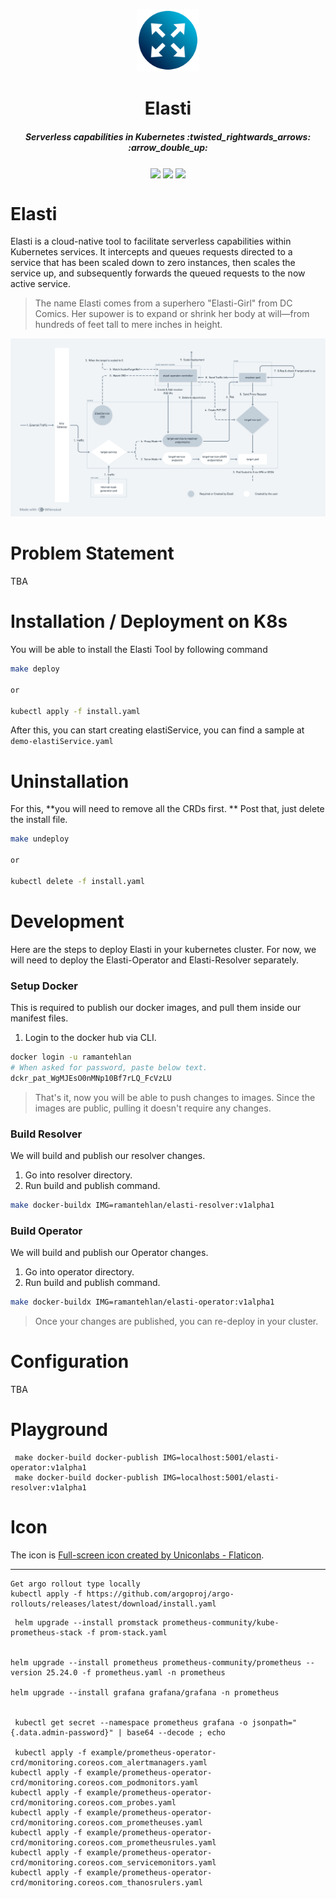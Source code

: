 <p align="center">
<img src="./docs/logo/logo_512.png" alt="elasti icon" width="100">
</p>

<h1 align="center">Elasti</h1>
<h5 align="center">Serverless capabilities in Kubernetes :twisted_rightwards_arrows: :arrow_double_up:</h5>

<p align="center">
 <a>
    <img src="https://goreportcard.com/badge/github.com/truefoundry/elasti" align="center">
 </a>
 <a>
    <img src="https://img.shields.io/badge/godoc-reference-green" align="center">
 </a>
 <a>
    <img src="https://img.shields.io/badge/license-MIT-blue" align="center">
 </a>

</p>


# Elasti

Elasti is a cloud-native tool to facilitate serverless capabilities within Kubernetes services. It intercepts and queues requests directed to a service that has been scaled down to zero instances, then scales the service up, and subsequently forwards the queued requests to the now active service.


>  The name Elasti comes from a superhero "Elasti-Girl" from DC Comics. Her supower is to expand or shrink her body at will—from hundreds of feet tall to mere inches in height. 

![Arch](./docs/assets/elasti-hld.png)

# Problem Statement
TBA

# Installation / Deployment on K8s

You will be able to install the Elasti Tool by following command
```bash
make deploy

or 

kubectl apply -f install.yaml
```

After this, you can start creating elastiService, you can find a sample at `demo-elastiService.yaml`

# Uninstallation 

For this, **you will need to remove all the CRDs first. **
Post that, just delete the install file. 
```bash
make undeploy

or 

kubectl delete -f install.yaml
```

# Development

Here are the steps to deploy Elasti in your kubernetes cluster. 
For now, we will need to deploy the Elasti-Operator and Elasti-Resolver separately.

### Setup Docker

This is required to publish our docker images, and pull them inside our manifest files. 

1. Login to the docker hub via CLI.
```bash
docker login -u ramantehlan
# When asked for password, paste below text.
dckr_pat_WgMJEsO0nMNp10Bf7rLQ_FcVzLU
``` 

> That's it, now you will be able to push changes to images. Since the images are public, pulling it doesn't require any changes.

### Build Resolver

We will build and publish our resolver changes.

1. Go into resolver directory. 
2. Run build and publish command.
```bash
make docker-buildx IMG=ramantehlan/elasti-resolver:v1alpha1
```

### Build Operator

We will build and publish our Operator changes.

1. Go into operator directory.
2. Run build and publish command.
```bash
make docker-buildx IMG=ramantehlan/elasti-operator:v1alpha1
```

> Once your changes are published, you can re-deploy in your cluster.

# Configuration
TBA

# Playground 

```
 make docker-build docker-publish IMG=localhost:5001/elasti-operator:v1alpha1
 make docker-build docker-publish IMG=localhost:5001/elasti-resolver:v1alpha1
```

# Icon 

The icon is <a href="https://www.flaticon.com/free-icons/full-screen" title="full-screen icons">Full-screen icon created by Uniconlabs - Flaticon</a>. 



---

```
Get argo rollout type locally
kubectl apply -f https://github.com/argoproj/argo-rollouts/releases/latest/download/install.yaml

```

```
 helm upgrade --install promstack prometheus-community/kube-prometheus-stack -f prom-stack.yaml


helm upgrade --install prometheus prometheus-community/prometheus --version 25.24.0 -f prometheus.yaml -n prometheus  

helm upgrade --install grafana grafana/grafana -n prometheus


 kubectl get secret --namespace prometheus grafana -o jsonpath="{.data.admin-password}" | base64 --decode ; echo

 kubectl apply -f example/prometheus-operator-crd/monitoring.coreos.com_alertmanagers.yaml
kubectl apply -f example/prometheus-operator-crd/monitoring.coreos.com_podmonitors.yaml
kubectl apply -f example/prometheus-operator-crd/monitoring.coreos.com_probes.yaml
kubectl apply -f example/prometheus-operator-crd/monitoring.coreos.com_prometheuses.yaml
kubectl apply -f example/prometheus-operator-crd/monitoring.coreos.com_prometheusrules.yaml
kubectl apply -f example/prometheus-operator-crd/monitoring.coreos.com_servicemonitors.yaml
kubectl apply -f example/prometheus-operator-crd/monitoring.coreos.com_thanosrulers.yaml


```

































